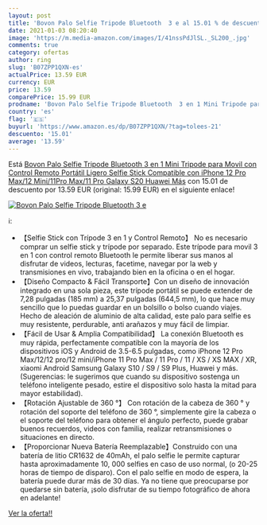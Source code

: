 ```yaml
---
layout: post
title: 'Bovon Palo Selfie Tripode Bluetooth  3 e al 15.01 % de descuento'
date: 2021-01-03 08:20:40
image: 'https://m.media-amazon.com/images/I/41nssPdJlSL._SL200_.jpg'
comments: true
category: ofertas
author: ring
slug: 'B07ZPP1QXN-es'
actualPrice: 13.59 EUR
currency: EUR
price: 13.59
comparePrice: 15.99 EUR
prodname: 'Bovon Palo Selfie Tripode Bluetooth  3 en 1 Mini Tripode para Movil con Control Remoto  Portátil  Ligero  Selfie Stick Compatible con iPhone 12 Pro Max/12 Mini/11Pro Max/11 Pro  Galaxy S20  Huawei Más'
country: 'es'
flag: '🇪🇸'
buyurl: 'https://www.amazon.es/dp/B07ZPP1QXN/?tag=tolees-21'
descuento: '15.01'
average: '13.59'
---
```


Está [Bovon Palo Selfie Tripode Bluetooth  3 en 1 Mini Tripode para Movil con Control Remoto  Portátil  Ligero  Selfie Stick Compatible con iPhone 12 Pro Max/12 Mini/11Pro Max/11 Pro  Galaxy S20  Huawei Más](https://www.amazon.es/dp/B07ZPP1QXN/?tag=tolees-21) con 15.01 de descuento por 13.59 EUR (original: 15.99 EUR) en el siguiente enlace!

[![Bovon Palo Selfie Tripode Bluetooth  3 e](https://m.media-amazon.com/images/I/41nssPdJlSL._SL200_.jpg)](https://www.amazon.es/dp/B07ZPP1QXN/?tag=tolees-21)

ℹ️:

- 【Selfie Stick con Trípode 3 en 1 y Control Remoto】 No es necesario comprar un selfie stick y trípode por separado. Este trípode para movil 3 en 1 con control remoto Bluetooth le permite liberar sus manos al disfrutar de videos, lecturas, facetime, navegar por la web y transmisiones en vivo, trabajando bien en la oficina o en el hogar.
- 【Diseño Compacto & Fácil Transporte】Con un diseño de innovación integrado en una sola pieza, este trípode portátil se puede extender de 7,28 pulgadas (185 mm) a 25,37 pulgadas (644,5 mm), lo que hace muy sencillo que lo puedas guardar en un bolsillo o bolso cuando viajes. Hecho de aleación de aluminio de alta calidad, este palo para selfie es muy resistente, perdurable, anti arañazos y muy fácil de limpiar.
- 【Fácil de Usar & Amplia Compatibilidad】 La conexión Bluetooth es muy rápida, perfectamente compatible con la mayoría de los dispositivos iOS y Android de 3.5-6.5 pulgadas, como iPhone 12 Pro Max/12/12 pro/12 mini/iPhone 11 Pro Max / 11 Pro / 11 / XS / XS MAX / XR, xiaomi Android Samsung Galaxy S10 / S9 / S9 Plus, Huawei y más. (Sugerencias: le sugerimos que cuando su dispositivo sostenga un teléfono inteligente pesado, estire el dispositivo solo hasta la mitad para mayor estabilidad).
- 【Rotación Ajustable de 360 ​​°】 Con rotación de la cabeza de 360 ​​° y rotación del soporte del teléfono de 360 ​​°, simplemente gire la cabeza o el soporte del teléfono para obtener el ángulo perfecto, puede grabar buenos recuerdos, videos con familia, realizar retransmisiones o situaciones en directo.
- 【Proporcionar Nueva Batería Reemplazable】Construido con una batería de litio CR1632 de 40mAh, el palo selfie le permite capturar hasta aproximadamente 10, 000 selfies en caso de uso normal, (o 20-25 horas de tiempo de disparo). Con el palo selfie en modo de espera, la batería puede durar más de 30 días. Ya no tiene que preocuparse por quedarse sin batería, ¡solo disfrutar de su tiempo fotográfico de ahora en adelante!

[Ver la oferta!!](https://www.amazon.es/dp/B07ZPP1QXN/?tag=tolees-21)
